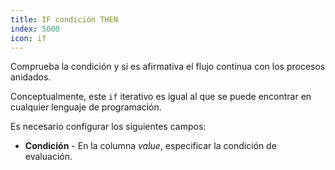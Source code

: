 ```yaml
---
title: IF condición THEN
index: 5000
icon: if
---
```


Comprueba la condición y si es afirmativa el flujo continua con los procesos anidados.

Conceptualmente, este `if` iterativo es igual al que se puede encontrar en cualquier lenguaje de programación.

Es necesario configurar los siguientes campos:

- **Condición** - En la columna *value*, especificar la condición de evaluación.

